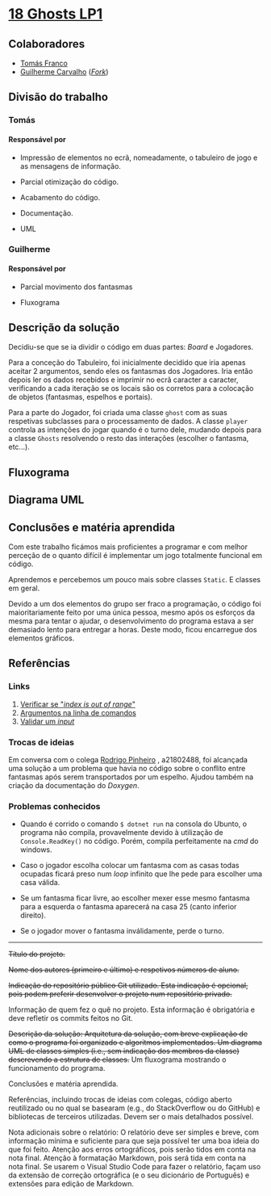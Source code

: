 ﻿# [18 Ghosts LP1](https://github.com/ThomasFranque/18GhostsLP1/tree/master/18GhostsGame)

## Colaboradores

- [Tomás Franco](https://github.com/ThomasFranque)
- [Guilherme Carvalho](https://github.com/GuilhermeCarvalho25)
([_Fork_](https://github.com/GuilhermeCarvalho25))

## Divisão do trabalho

### Tomás

#### Responsável por

- Impressão de elementos no ecrã, nomeadamente, 
o tabuleiro de jogo e as mensagens de informação.

- Parcial otimização do código.

- Acabamento do código.

- Documentação.

- UML

### Guilherme

#### Responsável por

- Parcial movimento dos fantasmas
  
- Fluxograma

## Descrição da solução

Decidiu-se que se ia dividir o código em duas partes: _Board_ e Jogadores.

Para a conceção do Tabuleiro, foi inicialmente decidido que iria apenas
aceitar 2 argumentos, sendo eles os fantasmas dos Jogadores. Iria então
depois ler os dados recebidos e imprimir no ecrã caracter a caracter, 
verificando a cada iteração se os locais são os corretos para a colocação
de objetos (fantasmas, espelhos e portais).

Para a parte do Jogador, foi criada uma classe `ghost` com as suas respetivas
subclasses para o processamento de dados. A classe `player` controla as
intenções do jogar quando é o turno dele, mudando depois para a classe
`Ghosts` resolvendo o resto das interações (escolher o fantasma, etc...).

## Fluxograma

## Diagrama UML

## Conclusões e matéria aprendida

Com este trabalho ficámos mais proficientes a programar e com melhor perceção
de o quanto difícil é implementar um jogo totalmente funcional em código.

Aprendemos e percebemos um pouco mais sobre classes `Static`. E classes
em geral.

Devido a um dos elementos do grupo ser fraco a programação, o código foi
maioritariamente feito por uma única pessoa, mesmo após os esforços da
mesma para tentar o ajudar, o desenvolvimento do programa estava a ser
demasiado lento para entregar a horas. Deste modo, ficou encarregue dos
elementos gráficos.

## Referências

### Links

1. [Verificar se "_index is out of range_"](https://stackoverflow.com/questions/42536752/how-can-i-check-if-an-array-index-is-out-of-range)
2. [Argumentos na linha de comandos](https://docs.microsoft.com/en-us/dotnet/csharp/programming-guide/main-and-command-args/command-line-arguments)
3. [Validar um _input_](https://codeasy.net/lesson/input_validation)

### Trocas de ideias

Em conversa com o colega [Rodrigo Pinheiro](https://github.com/RodrigoPrinheiro)
, a21802488, foi alcançada uma solução a um problema que havia no código
sobre o conflito entre fantasmas após serem transportados por um espelho.
Ajudou também na criação da documentação do _Doxygen_.

### Problemas conhecidos

- Quando é corrido o comando `$ dotnet run` na consola do Ubunto, o programa
não compila, provavelmente devido à utilização de `Console.ReadKey()` no código.
Porém, compila perfeitamente na _cmd_ do windows.

- Caso o jogador escolha colocar um fantasma com as casas todas ocupadas ficará
preso num _loop_ infinito que lhe pede para escolher uma casa válida.

- Se um fantasma ficar livre, ao escolher mexer esse mesmo fantasma para a
esquerda o fantasma aparecerá na casa 25 (canto inferior direito).

- Se o jogador mover o fantasma inválidamente, perde o turno.

---

~~Título do projeto.~~

~~Nome dos autores (primeiro e último) e respetivos números de aluno.~~

~~Indicação do repositório público Git utilizado. Esta indicação é opcional, pois podem preferir desenvolver o projeto num repositório privado.~~

Informação de quem fez o quê no projeto. Esta informação é obrigatória e deve refletir os commits feitos no Git.

~~Descrição da solução:
Arquitetura da solução, com breve explicação de como o programa foi organizado e algoritmos implementados.
Um diagrama UML de classes simples (i.e., sem indicação dos membros da classe) descrevendo a estrutura de classes.~~
Um fluxograma mostrando o funcionamento do programa.

Conclusões e matéria aprendida.

Referências, incluindo trocas de ideias com colegas, código aberto reutilizado ou no qual se basearam (e.g., do StackOverflow ou do GitHub) e bibliotecas de terceiros utilizadas. Devem ser o mais detalhados possível.

Nota adicionais sobre o relatório:
O relatório deve ser simples e breve, com informação mínima e suficiente para que seja possível ter uma boa ideia do que foi feito.
Atenção aos erros ortográficos, pois serão tidos em conta na nota final.
Atenção à formatação Markdown, pois será tida em conta na nota final.
Se usarem o Visual Studio Code para fazer o relatório, façam uso da extensão de correção ortográfica (e o seu dicionário de Português) e extensões para edição de Markdown.

